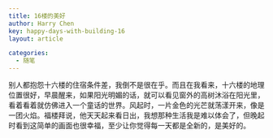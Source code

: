 ```yaml
---
title: 16楼的美好
author: Harry Chen
key: happy-days-with-building-16
layout: article

categories:
  - 随笔
---
```


  别人都抱怨十六楼的住宿条件差，我倒不是很在乎。而且在我看来，十六楼的地理位置很好，早晨醒来，如果阳光明媚的话，就可以看见窗外的高树沐浴在阳光里，看着看着就仿佛进入一个童话的世界。风起时，一片金色的光芒就荡漾开来，像是一团火焰。福楼拜说，他天天起来看日出，我想那种生活我是难以体会了，但晚起时看到这简单的画面也很幸福，至少让你觉得每一天都是全新的，是美好的。
